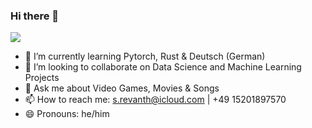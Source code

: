 ### Hi there 👋

<!--
**revanth-s/revanth-s** is a ✨ _special_ ✨ repository because its `README.md` (this file) appears on your GitHub profile.

Here are some ideas to get you started:
-->

![](https://komarev.com/ghpvc/?username=revanth-s)

<!-- - 🔭 I’m currently working on ... -->
- 🌱 I’m currently learning Pytorch, Rust & Deutsch (German)
- 👯 I’m looking to collaborate on Data Science and Machine Learning Projects
- 💬 Ask me about Video Games, Movies & Songs
- 📫 How to reach me: s.revanth@icloud.com | +49 15201897570
- 😄 Pronouns: he/him
<!-- - 🤔 I’m looking for help with ... -->
<!-- - ⚡ Fun fact: ... -->
